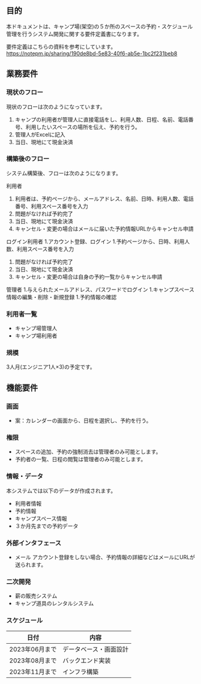 ## 目的

本ドキュメントは、キャンプ場(架空)の５か所のスペースの予約・スケジュール管理を行うシステム開発に関する要件定義書になります。

要件定義はこちらの資料を参考にしています。  
https://notepm.jp/sharing/190de8bd-5e83-40f6-ab5e-1bc2f231beb8


## 業務要件

### 現状のフロー

現状のフローは次のようになっています。

1. キャンプの利用者が管理人に直接電話をし、利用人数、日程、名前、電話番号、利用したいスペースの場所を伝え、予約を行う。
1. 管理人がExcelに記入
1. 当日、現地にて現金決済

### 構築後のフロー

システム構築後、フローは次のようになります。

利用者
1. 利用者は、予約ページから、メールアドレス、名前、日時、利用人数、電話番号、利用スペース番号を入力
1. 問題がなければ予約完了
1. 当日、現地にて現金決済
1. キャンセル・変更の場合はメールに届いた予約情報URLからキャンセル申請

ログイン利用者
1.アカウント登録、ログイン
1.予約ページから、日時、利用人数、利用スペース番号を入力
1. 問題がなければ予約完了
1. 当日、現地にて現金決済
1. キャンセル・変更の場合は自身の予約一覧からキャンセル申請

管理者
1.与えられたメールアドレス、パスワードでログイン
1.キャンプスペース情報の編集・削除・新規登録
1.予約情報の確認

### 利用者一覧

- キャンプ場管理人
- キャンプ場利用者

### 規模

3人月(エンジニア1人×3)の予定です。

## 機能要件

### 画面


- 案：カレンダーの画面から、日程を選択し、予約を行う。


### 権限

- スペースの追加、予約の強制消去は管理者のみ可能とします。
- 予約者の一覧、日程の閲覧は管理者のみ可能とします。
  

### 情報・データ

本システムでは以下のデータが作成されます。

- 利用者情報
- 予約情報
- キャンプスペース情報
- ３か月先までの予約データ

### 外部インタフェース

- メール
アカウント登録をしない場合、予約情報の詳細などはメールにURLが送られます。

### 二次開発
- 薪の販売システム
- キャンプ道具のレンタルシステム

### スケジュール

| 日付 | 内容 |
|--------|--------|
| 2023年06月まで | データベース・画面設計 |
| 2023年08月まで | バックエンド実装 |
| 2023年11月まで | インフラ構築 |

